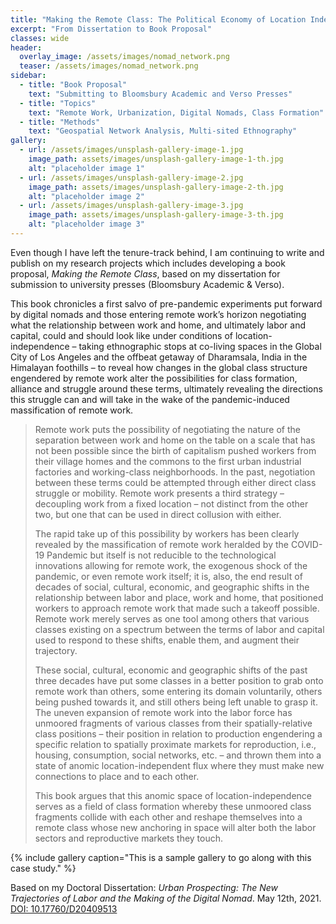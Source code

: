 ```yaml
---
title: "Making the Remote Class: The Political Economy of Location Independence"
excerpt: "From Dissertation to Book Proposal"
classes: wide
header:
  overlay_image: /assets/images/nomad_network.png
  teaser: /assets/images/nomad_network.png
sidebar:
  - title: "Book Proposal"
    text: "Submitting to Bloomsbury Academic and Verso Presses"
  - title: "Topics"
    text: "Remote Work, Urbanization, Digital Nomads, Class Formation"
  - title: "Methods"
    text: "Geospatial Network Analysis, Multi-sited Ethnography"
gallery:
  - url: /assets/images/unsplash-gallery-image-1.jpg
    image_path: assets/images/unsplash-gallery-image-1-th.jpg
    alt: "placeholder image 1"
  - url: /assets/images/unsplash-gallery-image-2.jpg
    image_path: assets/images/unsplash-gallery-image-2-th.jpg
    alt: "placeholder image 2"
  - url: /assets/images/unsplash-gallery-image-3.jpg
    image_path: assets/images/unsplash-gallery-image-3-th.jpg
    alt: "placeholder image 3"
---
```

Even though I have left the tenure-track behind, I am continuing to write and publish on my research projects which includes developing a book proposal, *Making the Remote Class*,  based on my dissertation for submission to university presses (Bloomsbury Academic & Verso).

This book chronicles a first salvo of pre-pandemic experiments put forward by digital nomads and those entering remote work’s horizon negotiating what the relationship between work and home, and ultimately labor and capital, could and should look like under conditions of location-independence – taking ethnographic stops at co-living spaces in the Global City of Los Angeles and the offbeat getaway of Dharamsala, India in the Himalayan foothills –  to reveal how changes in the global class structure engendered by remote work alter the possibilities for class formation, alliance and struggle around these terms, ultimately revealing the directions this struggle can and will take in the wake of the pandemic-induced massification of remote work.

> Remote work puts the possibility of negotiating the nature of the separation between work and home on the table on a scale that has not been possible since the birth of capitalism pushed workers from their village homes and the commons to the first urban industrial factories and working-class neighborhoods. In the past, negotiation between these terms could be attempted through either direct class struggle or mobility. Remote work presents a third strategy – decoupling work from a fixed location – not distinct from the other two, but one that can be used in direct collusion with either.
> 
> The rapid take up of this possibility by workers has been clearly revealed by the massification of remote work heralded by the COVID-19 Pandemic but itself is not reducible to the technological innovations allowing for remote work, the exogenous shock of the pandemic, or even remote work itself; it is, also, the end result of decades of social, cultural, economic, and geographic shifts in the relationship between labor and place, work and home, that positioned workers to approach remote work that made such a takeoff possible. Remote work merely serves as one tool among others that various classes existing on a spectrum between the terms of labor and capital used to respond to these shifts, enable them, and augment their trajectory.
>
> These social, cultural, economic and geographic shifts of the past three decades have put some classes in a better position to grab onto remote work than others, some entering its domain voluntarily, others being pushed towards it, and still others being left unable to grasp it. The uneven expansion of remote work into the labor force has unmoored fragments of various classes from their spatially-relative class positions – their position in relation to production engendering a specific relation to spatially proximate markets for reproduction, i.e., housing, consumption, social networks, etc. – and thrown them into a state of anomic location-independent flux where they must make new connections to place and to each other.
>
> This book argues that this anomic space of location-independence serves as a field of class formation whereby these unmoored class fragments collide with each other and reshape themselves into a remote class whose new anchoring in space will alter both the labor sectors and reproductive markets they touch. 

{% include gallery caption="This is a sample gallery to go along with this case study." %}

Based on my Doctoral Dissertation: *Urban Prospecting: The New Trajectories of Labor and the Making of the Digital Nomad*. May 12th, 2021. [DOI: 10.17760/D20409513](https://doi.org/10.1007/s11482-022-10051-1)
